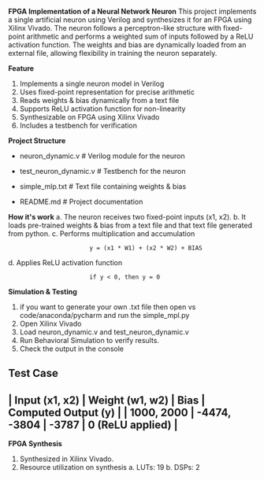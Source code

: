 **FPGA Implementation of a Neural Network Neuron**
This project implements a single artificial neuron using Verilog and synthesizes it for an FPGA using Xilinx Vivado. The neuron follows a perceptron-like structure with fixed-point arithmetic and performs a weighted sum of inputs followed by a ReLU activation function. The weights and bias are dynamically loaded from an external file, allowing flexibility in training the neuron separately. 

**Feature**
1. Implements a single neuron model in Verilog
2. Uses fixed-point representation for precise arithmetic
3. Reads weights & bias dynamically from a text file
4. Supports ReLU activation function for non-linearity
5. Synthesizable on FPGA using Xilinx Vivado
6. Includes a testbench for verification

**Project Structure**

- neuron_dynamic.v              # Verilog module for the neuron  

- test_neuron_dynamic.v      # Testbench for the neuron  

- simple_mlp.txt                   # Text file containing weights & bias  

- README.md                      # Project documentation  

**How it's work**
a. The neuron receives two fixed-point inputs (x1, x2).
b. It loads pre-trained weights & bias from a text file and that text file generated from python.
c. Performs multiplication and accumulation

                           y = (x1 * W1) + (x2 * W2) + BIAS

d. Applies ReLU activation function
                           
                           if y < 0, then y = 0

**Simulation & Testing**
1. if you want to generate your own .txt file then open vs code/anaconda/pycharm and run the simple_mpl.py 
2. Open Xilinx Vivado
3. Load neuron_dynamic.v and test_neuron_dynamic.v
4. Run Behavioral Simulation to verify results.
5. Check the output in the console

**Test Case**
-------------------------------------------------------------------------------------------------------------------------------------
|        Input (x1, x2)        |            Weight (w1, w2)            |            Bias         |          Computed Output (y)     |
|    1000, 2000                |          -4474, -3804                 |      -3787              |        0 (ReLU applied)          |
-------------------------------------------------------------------------------------------------------------------------------------

**FPGA Synthesis**
1. Synthesized in Xilinx Vivado.
2. Resource utilization on synthesis
                      a. LUTs: 19
                      b. DSPs: 2
